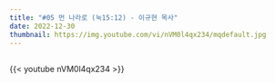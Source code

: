 ```yaml
---
title: "#05 먼 나라로 (눅15:12) - 이규현 목사"
date: 2022-12-30
thumbnail: https://img.youtube.com/vi/nVM0l4qx234/mqdefault.jpg
---
```


## <!--more-->

{{< youtube nVM0l4qx234 >}}

